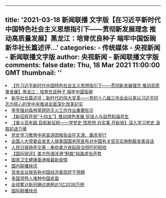 
---
title: '2021-03-18 新闻联播 文字版【在习近平新时代中国特色社会主义思想指引下——贯彻新发展理念 推动高质量发展】黑龙江：培育优良种子 端牢中国饭碗新华社长篇述评...'
categories: 
    - 传统媒体
    - 央视新闻 - 新闻联播文字版
author: 央视新闻 - 新闻联播文字版
comments: false
date: Thu, 18 Mar 2021 11:00:00 GMT
thumbnail: ''
---

<div>   
<li><a target="_blank" href="https://cn.govopendata.com/xinwenlianbo/20210318/#231967">【在习近平新时代中国特色社会主义思想指引下——贯彻新发展理念 推动高质量发展】黑龙江：培育优良种子 端牢中国饭碗</a></li><li><a target="_blank" href="https://cn.govopendata.com/xinwenlianbo/20210318/#231968">新华社长篇述评：新时代的伟大变革——党的十八届三中全会以来以习近平同志为核心的党中央推进全面深化改革纪实</a></li><li><a target="_blank" href="https://cn.govopendata.com/xinwenlianbo/20210318/#231969">李克强对森林草原防灭火工作作出重要批示</a></li><li><a target="_blank" href="https://cn.govopendata.com/xinwenlianbo/20210318/#231970">【新征程开局“十四五”】推动绿色发展 促进人与自然和谐共生</a></li><li><a target="_blank" href="https://cn.govopendata.com/xinwenlianbo/20210318/#231971">【奋斗百年路 启航新征程——学党史 悟思想 办实事 开新局】深入学习党史 汲取前进力量</a></li><li><a target="_blank" href="https://cn.govopendata.com/xinwenlianbo/20210318/#231972">党史学习教育中央宣讲团报告会在天津、重庆举行</a></li><li><a target="_blank" href="https://cn.govopendata.com/xinwenlianbo/20210318/#231973">全国人大常委会发言人就美国国务院宣布对中国有关官员实施制裁发表谈话</a></li><li><a target="_blank" href="https://cn.govopendata.com/xinwenlianbo/20210318/#231974">人民日报钟声文章：奉劝美方收起政治恫吓的把戏</a></li><li><a target="_blank" href="https://cn.govopendata.com/xinwenlianbo/20210318/#231975">【国际锐评】美方所谓涉港“制裁”纯属虚张声势</a></li><li><a target="_blank" href="https://cn.govopendata.com/xinwenlianbo/20210318/#231976">国家卫生健康委通报最新疫情</a></li><li><a target="_blank" href="https://cn.govopendata.com/xinwenlianbo/20210318/#231977">国内联播快讯</a></li><li><a target="_blank" href="https://cn.govopendata.com/xinwenlianbo/20210318/#231978">贸发会议报告称中国经济表现好于预期</a></li><li><a target="_blank" href="https://cn.govopendata.com/xinwenlianbo/20210318/#231979">多国领导人接种中国疫苗</a></li><li><a target="_blank" href="https://cn.govopendata.com/xinwenlianbo/20210318/#231980">全球累计新冠确诊病例达1亿2038万例</a></li><li><a target="_blank" href="https://cn.govopendata.com/xinwenlianbo/20210318/#231981">国际联播快讯</a></li>  
</div>
            